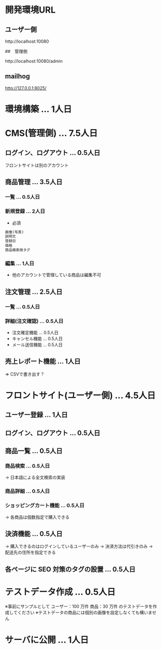 # 開発環境URL

## ユーザー側

http://localhost:10080

##　管理側

http://localhost:10080/admin

## mailhog

http://127.0.0.1:8025/

# 環境構築 ... 1人日

# CMS(管理側) ... 7.5人日

## ログイン、ログアウト ... 0.5人日
フロントサイトは別のアカウント

## 商品管理 ... 3.5人日

### 一覧 ... 0.5人日

### 新規登録 ... 2人日
* 必須
```/Users/r_sato/work/docker-laravel/backend/spec/db.md
画像(写真)
説明文
登録日
価格
商品検索用タグ
```

### 編集 ... 1人日
* 他のアカウントで管理している商品は編集不可

## 注文管理 ... 2.5人日

### 一覧 ... 0.5人日

### 詳細(注文確認) ... 0.5人日
* 注文確定機能 ... 0.5人日
* キャンセル機能 ... 0.5人日
* メール送信機能 ... 0.5人日

## 売上レポート機能 ... 1人日
=> CSVで書き出す？

# フロントサイト(ユーザー側) ... 4.5人日

## ユーザー登録 ... 1人日

## ログイン、ログアウト ... 0.5人日

## 商品一覧 ... 0.5人日

### 商品検索 ... 0.5人日
→ 日本語による全文検索の実装

### 商品詳細 ... 0.5人日

### ショッピングカート機能 ... 0.5人日
 → 各商品は個数指定で購入できる

## 決済機能 ... 0.5人日
 → 購入できるのはログインしているユーザーのみ 
 → 決済方法は代引きのみ 
 → 配送先の住所を指定できる 


## 各ページに SEO 対策のタグの設置 ... 0.5人日

# テストデータ作成 ... 0.5人日
※事前にサンプルとして 
  ユーザー：100 万件 
  商品：30 万件 
のテストデータを作成してください 
※テストデータの商品には個別の画像を設定しなくても構いません

# サーバに公開 ... 1人日
